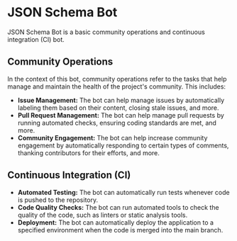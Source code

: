 # JSON Schema Bot 

JSON Schema Bot is a basic community operations and continuous integration (CI) bot. 

## Community Operations

In the context of this bot, community operations refer to the tasks that help manage and maintain the health of the project's community. This includes:

- **Issue Management:** The bot can help manage issues by automatically labeling them based on their content, closing stale issues, and more.
- **Pull Request Management:** The bot can help manage pull requests by running automated checks, ensuring coding standards are met, and more.
- **Community Engagement:** The bot can help increase community engagement by automatically responding to certain types of comments, thanking contributors for their efforts, and more.

## Continuous Integration (CI)

- **Automated Testing:** The bot can automatically run tests whenever code is pushed to the repository.
- **Code Quality Checks:** The bot can run automated tools to check the quality of the code, such as linters or static analysis tools.
- **Deployment:** The bot can automatically deploy the application to a specified environment when the code is merged into the main branch.
